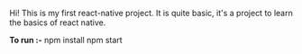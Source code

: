 Hi! This is my first react-native project. It is quite basic, it's a project to learn the basics of react native. 

**To run :-**
npm install
npm start
